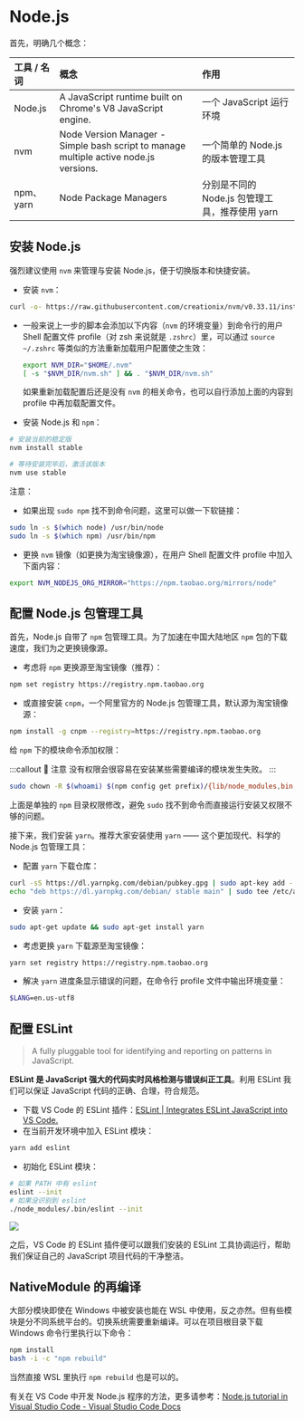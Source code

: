 # Node.js <a href="https://github.com/suyanhanx"><BlueBadge text="@suyanhanx" vertical="middle"/></a>

首先，明确几个概念：

| 工具 / 名词 | 概念                                                                                  | 作用                                           |
| :---------- | :------------------------------------------------------------------------------------ | :--------------------------------------------- |
| Node.js     | A JavaScript runtime built on Chrome's V8 JavaScript engine.                          | 一个 JavaScript 运行环境                       |
| nvm         | Node Version Manager - Simple bash script to manage multiple active node.js versions. | 一个简单的 Node.js 的版本管理工具              |
| npm、yarn   | Node Package Managers                                                                 | 分别是不同的 Node.js 包管理工具，推荐使用 yarn |

## 安装 Node.js

强烈建议使用 `nvm` 来管理与安装 Node.js，便于切换版本和快捷安装。

- 安装 `nvm`：

```bash
curl -o- https://raw.githubusercontent.com/creationix/nvm/v0.33.11/install.sh | bash
```

- 一般来说上一步的脚本会添加以下内容（`nvm` 的环境变量）到命令行的用户 Shell 配置文件 profile（对 zsh 来说就是 `.zshrc`）里，可以通过 `source ~/.zshrc` 等类似的方法重新加载用户配置使之生效：

  ```bash
  export NVM_DIR="$HOME/.nvm"
  [ -s "$NVM_DIR/nvm.sh" ] && . "$NVM_DIR/nvm.sh"
  ```

  如果重新加载配置后还是没有 `nvm` 的相关命令，也可以自行添加上面的内容到 profile 中再加载配置文件。

- 安装 Node.js 和 `npm`：

```bash
# 安装当前的稳定版
nvm install stable

# 等待安装完毕后，激活该版本
nvm use stable
```

注意：

- 如果出现 `sudo npm` 找不到命令问题，这里可以做一下软链接：

```bash
sudo ln -s $(which node) /usr/bin/node
sudo ln -s $(which npm) /usr/bin/npm
```

- 更换 `nvm` 镜像（如更换为淘宝镜像源），在用户 Shell 配置文件 profile 中加入下面内容：

```bash
export NVM_NODEJS_ORG_MIRROR="https://npm.taobao.org/mirrors/node"
```

## 配置 Node.js 包管理工具

首先，Node.js 自带了 `npm` 包管理工具。为了加速在中国大陆地区 `npm` 包的下载速度，我们为之更换镜像源。

- 考虑将 `npm` 更换源至淘宝镜像（推荐）：

```bash
npm set registry https://registry.npm.taobao.org
```

- 或直接安装 `cnpm`，一个阿里官方的 Node.js 包管理工具，默认源为淘宝镜像源：

```bash
npm install -g cnpm --registry=https://registry.npm.taobao.org
```

给 `npm` 下的模块命令添加权限：

:::callout 🥑 注意
没有权限会很容易在安装某些需要编译的模块发生失败。
:::

```bash
sudo chown -R $(whoami) $(npm config get prefix)/{lib/node_modules,bin,share}
```

上面是单独的 `npm` 目录权限修改，避免 `sudo` 找不到命令而直接运行安装又权限不够的问题。

接下来，我们安装 `yarn`。推荐大家安装使用 `yarn` —— 这个更加现代、科学的 Node.js 包管理工具：

- 配置 `yarn` 下载仓库：

```bash
curl -sS https://dl.yarnpkg.com/debian/pubkey.gpg | sudo apt-key add -
echo "deb https://dl.yarnpkg.com/debian/ stable main" | sudo tee /etc/apt/sources.list.d/yarn.list
```
- 安装 `yarn`：

```bash
sudo apt-get update && sudo apt-get install yarn
```

- 考虑更换 `yarn` 下载源至淘宝镜像：

```bash
yarn set registry https://registry.npm.taobao.org
```

- 解决 `yarn` 进度条显示错误的问题，在命令行 profile 文件中输出环境变量：

```bash
$LANG=en.us-utf8
```

## 配置 ESLint <a href="https://github.com/spencerwooo"><BlueBadge text="Updated by @SpencerWoo" vertical="middle"/></a>

> A fully pluggable tool for identifying and reporting on patterns in JavaScript.

**ESLint 是 JavaScript 强大的代码实时风格检测与错误纠正工具**。利用 ESLint 我们可以保证 JavaScript 代码的正确、合理，符合规范。

- 下载 VS Code 的 ESLint 插件：[ESLint | Integrates ESLint JavaScript into VS Code.](https://marketplace.visualstudio.com/items?itemName=dbaeumer.vscode-eslint)
- 在当前开发环境中加入 ESLint 模块：

```bash
yarn add eslint
```

- 初始化 ESLint 模块：

```bash
# 如果 PATH 中有 eslint
eslint --init
# 如果没识别到 eslint
./node_modules/.bin/eslint --init
```

![](https://i.loli.net/2018/12/30/5c284ff7e19c0.png)

之后，VS Code 的 ESLint 插件便可以跟我们安装的 ESLint 工具协调运行，帮助我们保证自己的 JavaScript 项目代码的干净整洁。

## NativeModule 的再编译

大部分模块即使在 Windows 中被安装也能在 WSL 中使用，反之亦然。但有些模块是分不同系统平台的。切换系统需要重新编译。可以在项目根目录下载 Windows 命令行里执行以下命令：

```bash
npm install
bash -i -c "npm rebuild"
```

当然直接 WSL 里执行 `npm rebuild` 也是可以的。

有关在 VS Code 中开发 Node.js 程序的方法，更多请参考：[Node.js tutorial in Visual Studio Code - Visual Studio Code Docs](https://code.visualstudio.com/docs/nodejs/working-with-javascript)
